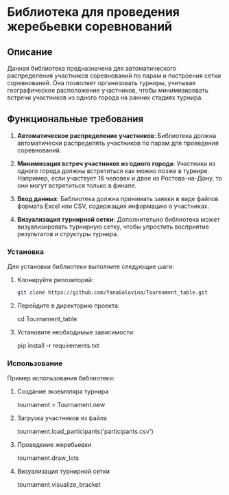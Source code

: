 # Библиотека для проведения жеребьевки соревнований

## Описание

Данная библиотека предназначена для автоматического распределения участников соревнований по парам и построения сетки соревнований. Она позволяет организовать турниры, учитывая географическое расположение участников, чтобы минимизировать встречи участников из одного города на ранних стадиях турнира.

## Функциональные требования

1. **Автоматическое распределение участников**: Библиотека должна автоматически распределять участников по парам для проведения соревнований.
   
2. **Минимизация встреч участников из одного города**: Участники из одного города должны встретиться как можно позже в турнире. Например, если участвует 16 человек и двое из Ростова-на-Дону, то они могут встретиться только в финале.

3. **Ввод данных**: Библиотека должна принимать заявки в виде файлов формата Excel или CSV, содержащих информацию о участниках.

4. **Визуализация турнирной сетки**: Дополнительно библиотека может визуализировать турнирную сетку, чтобы упростить восприятие результатов и структуры турнира.

### Установка

Для установки библиотеки выполните следующие шаги:

1. Клонируйте репозиторий:

   ```bash
   git clone https://github.com/YanaGolovina/Tournament_table.git

2. Перейдите в директорию проекта:

    cd Tournament_table

3. Установите необходимые зависимости:

    pip install -r requirements.txt

### Использование
Пример использования библиотеки:

1. Создание экземпляра турнира

    tournament = Tournament.new

2. Загрузка участников из файла

    tournament.load_participants('participants.csv')

3. Проведение жеребьевки

    tournament.draw_lots

4. Визуализация турнирной сетки

    tournament.visualize_bracket

